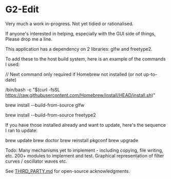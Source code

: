 # G2-Edit

Very much a work in-progress. Not yet tidied or rationalised.

If anyone's interested in helping, especially with the GUI side of things,
Please drop me a line.


This application has a dependency on 2 libraries: glfw and freetype2.

To add these to the host build system, here is an example of the commands I used:

// Next command only required if Homebrew not installed (or not up-to-date)

/bin/bash -c "$(curl -fsSL https://raw.githubusercontent.com/Homebrew/install/HEAD/install.sh)"

brew install --build-from-source glfw

brew install --build-from-source freetype2

If you have those installed already and want to update, here's the sequence I ran to update:

brew update
brew doctor
brew reinstall pkgconf
brew upgrade

Todo: Many mechanisms yet to implement - including copying, file writing, etc. 200+ modules to implement and test. Graphical representation of filter curves / oscillator waves etc.

See [THIRD_PARTY.md](./THIRD_PARTY.md) for open-source acknowledgments.
